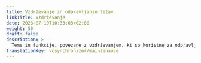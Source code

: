 ```yaml
---
title: Vzdrževanje in odpravljanje težav
linkTitle: Vzdrževanje
date: 2023-07-19T10:33:03+02:00
weight: 50
draft: false
description: >
  Teme in funkcije, povezane z vzdrževanjem, ki so koristne za odpravljanje težav.
translationKey: vcsynchronizer/maintenance  
---
```

